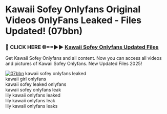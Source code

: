 # Kawaii Sofey Onlyfans Original Videos 0nlyFans Leaked - Files Updated! (07bbn)

<h3>🔴 CLICK HERE 🌐==►► <a href="https://tinyurl.com/x26r9saj" rel="nofollow">Kawaii Sofey Onlyfans Updated Files</a></h3>

Get Kawaii Sofey Onlyfans and all content. Now you can access all videos and pictures of Kawaii Sofey Onlyfans. New Updated Files 2025!

[![07bbn](https://i.imgur.com/LkgZPqh.gif)](https://tinyurl.com/x26r9saj)
kawaii sofey onlyfans leaked<br>
kawaii girl onlyfans<br>
kawaii sofey leaked onlyfans<br>
kawaii sofey onlyfans leak<br>
lily kawaii onlyfans leaked<br>
lily kawaii onlyfans leak<br>
lily kawaii onlyfans leaks